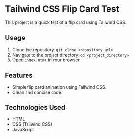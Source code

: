 # Tailwind CSS Flip Card Test

This project is a quick test of a flip card using Tailwind CSS.

## Usage

1.  Clone the repository: `git clone <repository_url>`
2.  Navigate to the project directory: `cd <project_directory>`
3. Open `index.html` in your browser.

## Features

*   Simple flip card animation using Tailwind CSS.
*   Clean and concise code.

## Technologies Used

*   HTML
*   CSS (Tailwind CSS)
*   JavaScript



